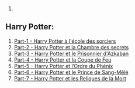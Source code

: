 1.

## Harry Potter:

<ol>
<li><a href="https://static.mediapart.fr/files/2020/03/19/e-cole-des-sorciers.pdf">Part-1 - Harry Potter à l'école des sorciers </a></li>
<li><a href="https://francaisenaction.files.wordpress.com/2017/09/harry-potter-2-la-chambre-des-secrets.pdf">Part-2 - Harry Potter et la Chambre des secrets
 </a></li>
<li><a href="https://francaisenaction.files.wordpress.com/2017/09/harry-potter-3-le-prisonnier-dazkaban.pdf">Part-3 - Harry Potter et le Prisonnier d'Azkaban </a></li>
<li><a href="https://francaisenaction.files.wordpress.com/2017/09/harry-potter-4-la-coupe-de-feu.pdf">Part-4 - Harry Potter et la Coupe de Feu </a></li>
<li><a href="https://francaisenaction.files.wordpress.com/2017/09/harry-potter-5-lordre-du-phoenix.pdf">Part-5 - Harry Potter et l’Ordre du Phénix </a></li>
<li><a href="https://francaisenaction.files.wordpress.com/2017/09/harry-potter-6-le-prince-de-sang-mecc82lecc81.pdf">Part-6 - Harry Potter et le Prince de Sang-Mêlé </a></li>
<li><a href="https://francaisenaction.files.wordpress.com/2017/09/harry-potter-7-les-reliques-de-la-mort.pdf">Part-7 - Harry Potter et les Reliques de la Mort </a></li>
</ol>
